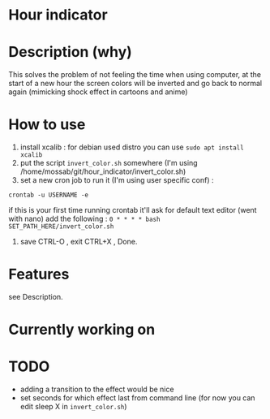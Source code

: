 # Hour indicator

# Description (why)
This solves the problem of not feeling the time when using computer, at the start of a new hour the screen colors
will be inverted and go back to normal again (mimicking shock effect in cartoons and anime)
# How to use
1. install xcalib : for debian used distro you can use `sudo apt install xcalib`
1. put the script `invert_color.sh` somewhere (I'm using /home/mossab/git/hour_indicator/invert_color.sh)
1. set a new cron job to run it (I'm using user specific conf) :

`crontab -u USERNAME -e`

if this is your first time running crontab it'll ask for default text editor (went with nano)
[](images/newcron.png)
add the following :
`0 * * * * bash SET_PATH_HERE/invert_color.sh`
[](images/cronsyntx.png)
1. save CTRL-O , exit CTRL+X , Done.
# Features 
see Description. 
# Currently working on

# TODO
- adding a transition to the effect would be nice
- set seconds for which effect last from command line (for now you can edit sleep X in `invert_color.sh`)
